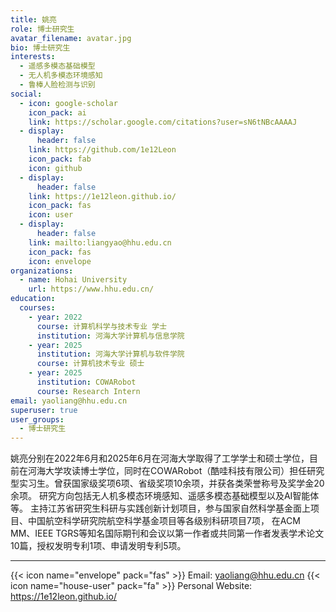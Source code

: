 ```yaml
---
title: 姚亮
role: 博士研究生
avatar_filename: avatar.jpg
bio: 博士研究生
interests:
  - 遥感多模态基础模型  
  - 无人机多模态环境感知
  - 鲁棒人脸检测与识别
social:
  - icon: google-scholar
    icon_pack: ai
    link: https://scholar.google.com/citations?user=sN6tNBcAAAAJ
  - display:
      header: false
    link: https://github.com/1e12Leon
    icon_pack: fab
    icon: github
  - display:
      header: false
    link: https://1e12leon.github.io/
    icon_pack: fas
    icon: user
  - display:
      header: false
    link: mailto:liangyao@hhu.edu.cn
    icon_pack: fas
    icon: envelope
organizations:
  - name: Hohai University
    url: https://www.hhu.edu.cn/
education:
  courses:
    - year: 2022
      course: 计算机科学与技术专业 学士
      institution: 河海大学计算机与信息学院
    - year: 2025
      institution: 河海大学计算机与软件学院
      course: 计算机技术专业 硕士   
    - year: 2025
      institution: COWARobot
      course: Research Intern
email: yaoliang@hhu.edu.cn
superuser: true
user_groups:
  - 博士研究生
---
```

姚亮分别在2022年6月和2025年6月在河海大学取得了工学学士和硕士学位，目前在河海大学攻读博士学位，同时在COWARobot（酷哇科技有限公司）担任研究型实习生。曾获国家级奖项6项、省级奖项10余项，并获各类荣誉称号及奖学金20余项。
研究方向包括无人机多模态环境感知、遥感多模态基础模型以及AI智能体等。
主持江苏省研究生科研与实践创新计划项目，参与国家自然科学基金面上项目、中国航空科学研究院航空科学基金项目等各级别科研项目7项，
在ACM MM、IEEE TGRS等知名国际期刊和会议以第一作者或共同第一作者发表学术论文10篇，授权发明专利1项、申请发明专利5项。

- - -
{{< icon name="envelope" pack="fas" >}} Email: yaoliang@hhu.edu.cn
{{< icon name="house-user" pack="fa" >}} Personal Website: https://1e12leon.github.io/


